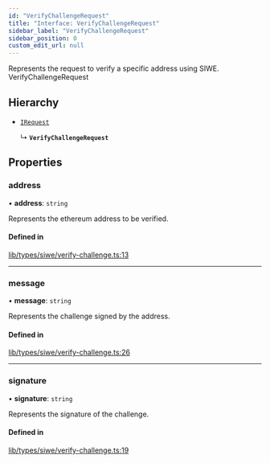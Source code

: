 ```yaml
---
id: "VerifyChallengeRequest"
title: "Interface: VerifyChallengeRequest"
sidebar_label: "VerifyChallengeRequest"
sidebar_position: 0
custom_edit_url: null
---
```


Represents the request to verify a specific address using SIWE.
 VerifyChallengeRequest

## Hierarchy

- [`IRequest`](IRequest.md)

  ↳ **`VerifyChallengeRequest`**

## Properties

### address

• **address**: `string`

Represents the ethereum address to be verified.

#### Defined in

[lib/types/siwe/verify-challenge.ts:13](https://github.com/JustaName-id/JustaName-sdk/blob/f71acf4/packages/@justaname.id/sdk/src/lib/types/siwe/verify-challenge.ts#L13)

___

### message

• **message**: `string`

Represents the challenge signed by the address.

#### Defined in

[lib/types/siwe/verify-challenge.ts:26](https://github.com/JustaName-id/JustaName-sdk/blob/f71acf4/packages/@justaname.id/sdk/src/lib/types/siwe/verify-challenge.ts#L26)

___

### signature

• **signature**: `string`

Represents the signature of the challenge.

#### Defined in

[lib/types/siwe/verify-challenge.ts:19](https://github.com/JustaName-id/JustaName-sdk/blob/f71acf4/packages/@justaname.id/sdk/src/lib/types/siwe/verify-challenge.ts#L19)
